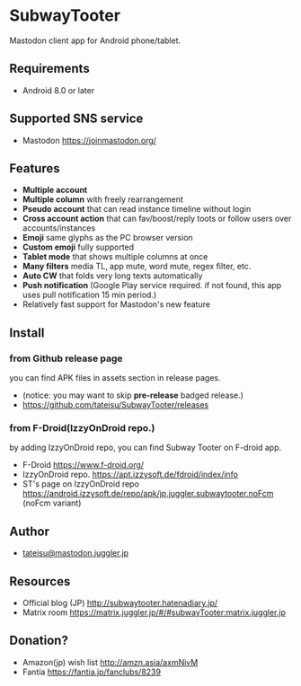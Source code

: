 # SubwayTooter

Mastodon client app for Android phone/tablet.

## Requirements
- Android 8.0 or later

## Supported SNS service 
- Mastodon https://joinmastodon.org/

## Features
- **Multiple account**
- **Multiple column** with freely rearrangement
- **Pseudo account** that can read instance timeline without login
- **Cross account action** that can fav/boost/reply toots or follow users over accounts/instances
- **Emoji** same glyphs as the PC browser version
- **Custom emoji** fully supported
- **Tablet mode** that shows multiple columns at once
- **Many filters** media TL, app mute, word mute, regex filter, etc.
- **Auto CW** that folds very long texts automatically
- **Push notification** (Google Play service required. if not found, this app uses pull notification 15 min period.)
- Relatively fast support for Mastodon's new feature

## Install

### from Github release page
you can find APK files in assets section in release pages.
- (notice: you may want to skip **pre-release** badged release.)
- https://github.com/tateisu/SubwayTooter/releases 

### from F-Droid(IzzyOnDroid repo.)
by adding IzzyOnDroid repo, you can find Subway Tooter on F-droid app.
- F-Droid https://www.f-droid.org/
- IzzyOnDroid repo. https://apt.izzysoft.de/fdroid/index/info
- ST's page on IzzyOnDroid repo https://android.izzysoft.de/repo/apk/jp.juggler.subwaytooter.noFcm (noFcm variant)

## Author
<ul>
<li><a href="https://mastodon.juggler.jp/@tateisu" rel="me">tateisu@mastodon.juggler.jp</a></li>
</ul>

## Resources
- Official blog (JP) http://subwaytooter.hatenadiary.jp/
- Matrix room https://matrix.juggler.jp/#/#subwayTooter:matrix.juggler.jp

## Donation?
- Amazon(jp) wish list http://amzn.asia/axmNivM
- Fantia https://fantia.jp/fanclubs/8239
